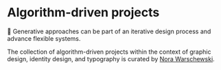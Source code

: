 # Algorithm-driven projects

👀 Generative approaches can be part of an iterative design process and advance flexible systems.

The collection of algorithm-driven projects within the context of graphic design, identity design, and typography is curated by [Nora Warschewski](https://www.linkedin.com/in/norawar).